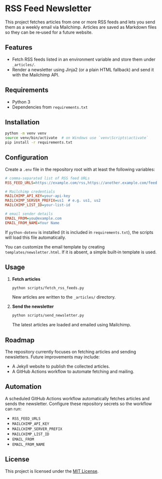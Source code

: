 # RSS Feed Newsletter

This project fetches articles from one or more RSS feeds and lets you send them as a weekly email via Mailchimp. Articles are saved as Markdown files so they can be re‑used for a future website.

## Features

- Fetch RSS feeds listed in an environment variable and store them under `_articles/`.
- Render a newsletter using Jinja2 (or a plain HTML fallback) and send it with the Mailchimp API.

## Requirements

- Python 3
- Dependencies from `requirements.txt`

## Installation

```bash
python -m venv venv
source venv/bin/activate  # on Windows use `venv\Scripts\activate`
pip install -r requirements.txt
```

## Configuration

Create a `.env` file in the repository root with at least the following variables:

```ini
# comma-separated list of RSS feed URLs
RSS_FEED_URLS=https://example.com/rss,https://another.example.com/feed

# Mailchimp credentials
MAILCHIMP_API_KEY=your-api-key
MAILCHIMP_SERVER_PREFIX=us1  # e.g. us1, us2
MAILCHIMP_LIST_ID=your-list-id

# email sender details
EMAIL_FROM=you@example.com
EMAIL_FROM_NAME=Your Name
```

If `python-dotenv` is installed (it is included in `requirements.txt`), the scripts will load this file automatically.

You can customize the email template by creating `templates/newsletter.html`. If it is absent, a simple built‑in template is used.

## Usage

1. **Fetch articles**

   ```bash
   python scripts/fetch_rss_feeds.py
   ```

   New articles are written to the `_articles/` directory.

2. **Send the newsletter**

   ```bash
   python scripts/send_newsletter.py
   ```

   The latest articles are loaded and emailed using Mailchimp.

## Roadmap

The repository currently focuses on fetching articles and sending newsletters. Future improvements may include:

- A Jekyll website to publish the collected articles.
- A GitHub Actions workflow to automate fetching and mailing.

## Automation

A scheduled GitHub Actions workflow automatically fetches articles and sends the newsletter. Configure these repository secrets so the workflow can run:
- `RSS_FEED_URLS`
- `MAILCHIMP_API_KEY`
- `MAILCHIMP_SERVER_PREFIX`
- `MAILCHIMP_LIST_ID`
- `EMAIL_FROM`
- `EMAIL_FROM_NAME`


## License

This project is licensed under the [MIT License](LICENSE).
